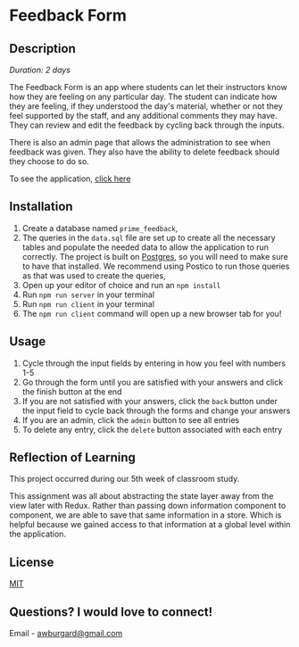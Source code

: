 # Feedback Form

## Description

_Duration: 2 days_

The Feedback Form is an app where students can let their instructors know how they are feeling on any particular day. The student can indicate how they are feeling, if they understood the day's material, whether or not they feel supported by the staff, and any additional comments they may have. They can review and edit the feedback by cycling back through the inputs.

There is also an admin page that allows the administration to see when feedback was given. They also have the ability to delete feedback should they choose to do so.

To see the application, [click here](https://stark-citadel-44335.herokuapp.com/)

## Installation
1. Create a database named `prime_feedback`,
2. The queries in the `data.sql` file are set up to create all the necessary tables and populate the needed data to allow the application to run correctly. The project is built on [Postgres](https://www.postgresql.org/download/), so you will need to make sure to have that installed. We recommend using Postico to run those queries as that was used to create the queries,
3. Open up your editor of choice and run an `npm install`
4. Run `npm run server` in your terminal
5. Run `npm run client` in your terminal
6. The `npm run client` command will open up a new browser tab for you!

## Usage
1. Cycle through the input fields by entering in how you feel with numbers 1-5
2. Go through the form until you are satisfied with your answers and click the finish button at the end
3. If you are not satisfied with your answers, click the `back` button under the input field to cycle back through the forms and change your answers
4. If you are an admin, click the `admin` button to see all entries
5. To delete any entry, click the `delete` button associated with each entry

## Reflection of Learning
This project occurred during our 5th week of classroom study.

This assignment was all about abstracting the state layer away from the view later with Redux. Rather than passing down information component to component, we are able to save that same information in a store. Which is helpful because we gained access to that information at a global level within the application.

## License
[MIT](https://choosealicense.com/licenses/mit/)

## Questions? I would love to connect!
Email - [awburgard@gmail.com](mailto:awburgard@gmail.com)
